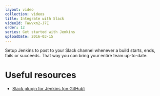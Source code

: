 ```yaml
---
layout: video
collection: videos
title: Integrate with Slack
videoId: TWwvxn2-J7E
order: 12
series: Get started with Jenkins
uploadDate: 2016-03-15
---
```


Setup Jenkins to post to your Slack channel whenever a build starts, ends, fails or succeeds. That way you can bring your entire team up-to-date. 

# Useful resources
* <a href="https://github.com/jenkinsci/slack-plugin" target="_blank">Slack plugin for Jenkins (on GitHub)</a>